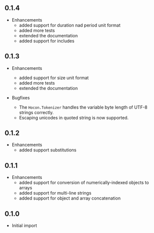 ## 0.1.4

* Enhancements
    * added support for duration nad period unit format
    * added more tests 
    * extended the documentation
    * added support for includes 
        
## 0.1.3

* Enhancements
    * added support for size unit format
    * added more tests 
    * extended the documentation 

* Bugfixes
    * The `Hocon.Tokenizer` handles the variable byte length of UTF-8 strings correctly.
    * Escaping unicodes in quoted string is now supported.
        
## 0.1.2

* Enhancements
    * added support substitutions
    
## 0.1.1

* Enhancements
    * added support for conversion of numerically-indexed objects to arrays
    * added support for multi-line strings
    * added support for object and array concatenation

## 0.1.0

* Initial import    